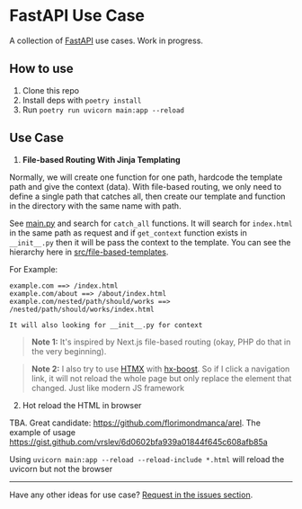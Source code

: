 # FastAPI Use Case

A collection of [FastAPI](https://fastapi.tiangolo.com/) use cases. Work in progress.

## How to use

1. Clone this repo
2. Install deps with `poetry install`
3. Run `poetry run uvicorn main:app --reload`

## Use Case

1. **File-based Routing With Jinja Templating**

Normally, we will create one function for one path, hardcode the template path and give the context (data). With file-based routing, we only need to define a single path that catches all, then create our template and function in the directory with the same name with path. 

See [main.py](./main.py) and search for `catch_all` functions. It will search for `index.html` in the same path as request and if `get_context` function exists in `__init__.py` then it will be pass the context to the template. You can see the hierarchy here in [src/file-based-templates](./src/file-based-templates/index.html).

For Example:

```
example.com ==> /index.html
example.com/about ==> /about/index.html
example.com/nested/path/should/works ==> /nested/path/should/works/index.html

It will also looking for __init__.py for context
```

> **Note 1:** It's inspired by Next.js file-based routing (okay, PHP do that in the very beginning).

> **Note 2:** I also try to use [HTMX](https://htmx.org/) with [hx-boost](https://htmx.org/attributes/hx-boost/). So if I click a navigation link, it will not reload the whole page but only replace the element that changed. Just like modern JS framework

2. Hot reload the HTML in browser

TBA. Great candidate: https://github.com/florimondmanca/arel. The example of usage https://gist.github.com/vrslev/6d0602bfa939a01844f645c608afb85a

Using `uvicorn main:app --reload --reload-include *.html` will reload the uvicorn but not the browser


---

Have any other ideas for use case? [Request in the issues section](https://github.com/tegarimansyah/fastapi-usecase/issues/new).